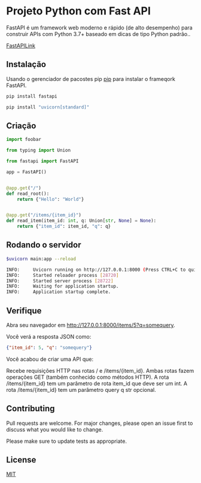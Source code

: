 
# Projeto Python com Fast API

FastAPI é um framework web moderno e rápido (de alto desempenho) para construir APIs com Python 3.7+ baseado em dicas de tipo Python padrão..

[FastAPILink](https://fastapi.tiangolo.com/)

## Instalação

Usando o gerenciador de pacostes pip [pip](https://pip.pypa.io/en/stable/) para instalar o frameqork FastAPI.

```bash
pip install fastapi
```
```bash
pip install "uvicorn[standard]"
```

## Criação

```python
import foobar

from typing import Union

from fastapi import FastAPI

app = FastAPI()


@app.get("/")
def read_root():
    return {"Hello": "World"}


@app.get("/items/{item_id}")
def read_item(item_id: int, q: Union[str, None] = None):
    return {"item_id": item_id, "q": q}
```

## Rodando o servidor

```bash
$uvicorn main:app --reload

INFO:     Uvicorn running on http://127.0.0.1:8000 (Press CTRL+C to quit)
INFO:     Started reloader process [28720]
INFO:     Started server process [28722]
INFO:     Waiting for application startup.
INFO:     Application startup complete.
```

## Verifique
Abra seu navegador em http://127.0.0.1:8000/items/5?q=somequery.

Você verá a resposta JSON como:
```Json
{"item_id": 5, "q": "somequery"}
```
Você acabou de criar uma API que:

Recebe requisições HTTP nas rotas / e /items/{item_id}.
Ambas rotas fazem operações GET (também conhecido como métodos HTTP).
A rota /items/{item_id} tem um parâmetro de rota item_id que deve ser um int.
A rota /items/{item_id} tem um parâmetro query q str opcional.


## Contributing
Pull requests are welcome. For major changes, please open an issue first to discuss what you would like to change.

Please make sure to update tests as appropriate.

## License
[MIT](https://choosealicense.com/licenses/mit/)

